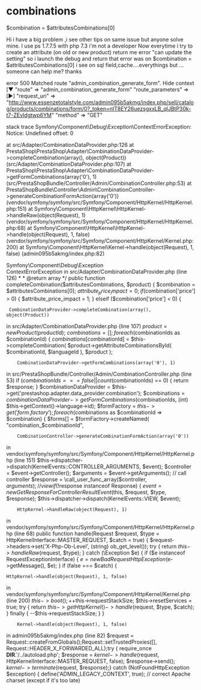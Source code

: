 # combinations
$combination = $attributesCombinations[0]

Hi i have a big problem ,i see other tips on same issue but anyone solve mine. I use ps 1.7.7.5 with php 7.3 i'm not a developer Now everytime i try to create an attribute (on old or new product) return me error "can update the setting" so i launch the debug and return that error was on $combination = $attributesCombinations[0]  i see on sql field,cache....everythings but ... someone can help me? thanks

error 500
Matched route "admin_combination_generate_form".
Hide context
[▼
  "route" => "admin_combination_generate_form"
  "route_parameters" => [▶]
  "request_uri" => "http://www.essenzetotalstyle.com/admin095b5akmg/index.php/sell/catalog/products/combinations/form/0?_token=nIT8EY26uezsgxxLB_qlJBtP30k-t7-ZEvIdgtwp6YM"
  "method" => "GET"
  
  stack trace
  Symfony\Component\Debug\Exception\ContextErrorException:
Notice: Undefined offset: 0

  at src/Adapter/CombinationDataProvider.php:126
  at PrestaShop\PrestaShop\Adapter\CombinationDataProvider->completeCombination(array(), object(Product))
     (src/Adapter/CombinationDataProvider.php:107)
  at PrestaShop\PrestaShop\Adapter\CombinationDataProvider->getFormCombinations(array('0'), 1)
     (src/PrestaShopBundle/Controller/Admin/CombinationController.php:53)
  at PrestaShopBundle\Controller\Admin\CombinationController->generateCombinationFormAction(array('0'))
     (vendor/symfony/symfony/src/Symfony/Component/HttpKernel/HttpKernel.php:151)
  at Symfony\Component\HttpKernel\HttpKernel->handleRaw(object(Request), 1)
     (vendor/symfony/symfony/src/Symfony/Component/HttpKernel/HttpKernel.php:68)
  at Symfony\Component\HttpKernel\HttpKernel->handle(object(Request), 1, false)
     (vendor/symfony/symfony/src/Symfony/Component/HttpKernel/Kernel.php:200)
  at Symfony\Component\HttpKernel\Kernel->handle(object(Request), 1, false)
     (admin095b5akmg/index.php:82)

Symfony\Component\Debug\Exception\
ContextErrorException
in src/Adapter/CombinationDataProvider.php (line 126)
     *     * @return array     */    public function completeCombination($attributesCombinations, $product)    {        $combination = $attributesCombinations[0];        $attribute_price_impact = 0;        if ($combination['price'] > 0) {            $attribute_price_impact = 1;        } elseif ($combination['price'] < 0) {
     
     CombinationDataProvider->completeCombination(array(), object(Product))
in src/Adapter/CombinationDataProvider.php (line 107)
        $product = new Product($productId);        $combinations = [];        foreach ($combinationIds as $combinationId) {            $combinations[$combinationId] = $this->completeCombination(                $product->getAttributeCombinationsById(                    $combinationId,                    $languageId                ),                $product            );
        
        CombinationDataProvider->getFormCombinations(array('0'), 1)
in src/PrestaShopBundle/Controller/Admin/CombinationController.php (line 53)
        if ($combinationIds === false || count($combinationIds) == 0) {            return $response;        }        $combinationDataProvider = $this->get('prestashop.adapter.data_provider.combination');        $combinations = $combinationDataProvider->getFormCombinations($combinationIds, (int) $this->getContext()->language->id);        $formFactory = $this->get('form.factory');        foreach ($combinations as $combinationId => $combination) {            $forms[] = $formFactory->createNamed(                "combination_$combinationId",
        
        CombinationController->generateCombinationFormAction(array('0'))
in vendor/symfony/symfony/src/Symfony/Component/HttpKernel/HttpKernel.php (line 151)
        $this->dispatcher->dispatch(KernelEvents::CONTROLLER_ARGUMENTS, $event);        $controller = $event->getController();        $arguments = $event->getArguments();        // call controller        $response = \call_user_func_array($controller, $arguments);        // view        if (!$response instanceof Response) {            $event = new GetResponseForControllerResultEvent($this, $request, $type, $response);            $this->dispatcher->dispatch(KernelEvents::VIEW, $event);
        
        HttpKernel->handleRaw(object(Request), 1)
in vendor/symfony/symfony/src/Symfony/Component/HttpKernel/HttpKernel.php (line 68)
    public function handle(Request $request, $type = HttpKernelInterface::MASTER_REQUEST, $catch = true)    {        $request->headers->set('X-Php-Ob-Level', (string) ob_get_level());        try {            return $this->handleRaw($request, $type);        } catch (\Exception $e) {            if ($e instanceof RequestExceptionInterface) {                $e = new BadRequestHttpException($e->getMessage(), $e);            }            if (false === $catch) {
    
    HttpKernel->handle(object(Request), 1, false)
in vendor/symfony/symfony/src/Symfony/Component/HttpKernel/Kernel.php (line 200)
        $this->boot();        ++$this->requestStackSize;        $this->resetServices = true;        try {            return $this->getHttpKernel()->handle($request, $type, $catch);        } finally {            --$this->requestStackSize;        }    }
        
        Kernel->handle(object(Request), 1, false)
in admin095b5akmg/index.php (line 82)
$request = Request::createFromGlobals();Request::setTrustedProxies([], Request::HEADER_X_FORWARDED_ALL);try {    require_once __DIR__.'/../autoload.php';    $response = $kernel->handle($request, HttpKernelInterface::MASTER_REQUEST, false);    $response->send();    $kernel->terminate($request, $response);} catch (NotFoundHttpException $exception) {    define('ADMIN_LEGACY_CONTEXT', true);    // correct Apache charset (except if it's too late)
